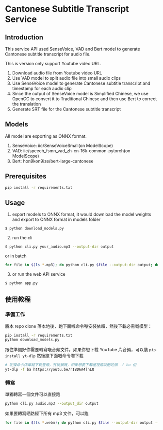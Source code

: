 # Cantonese Subtitle Transcript Service

## Introduction

This service API used SenseVoice, VAD and Bert model to generate Cantonese subtitle transcript for audio file.

This is version only support Youtube video URL.

1. Download audio file from Youtube video URL
2. Use VAD model to split audio file into small audio clips
3. Use SenseVoice model to generate Cantonese subtitle transcript and timestamp for each audio clip
4. Since the output of SenseVoice model is Simplified Chinese, we use OpenCC to convert it to Traditional Chinese and then use Bert to correct the translation
5. Generate SRT file for the Cantonese subtitle transcript

## Models

All model are exporting as ONNX format.

1. SenseVoice: iic/SenseVoiceSmall(on ModelScope)
2. VAD: iic/speech_fsmn_vad_zh-cn-16k-common-pytorch(on ModelScope)
3. Bert: hon9kon9ize/bert-large-cantonese

## Prerequisites

```bash
pip install -r requirements.txt
```

## Usage

1. export models to ONNX format, it would download the model weights and export to ONNX format in models folder

```bash
$ python download_models.py
```

2. run the cli

```bash
$ python cli.py your_audio.mp3 --output-dir output
```

or in batch

```bash
for file in $(ls *.mp3); do python cli.py $file --output-dir output; done
```

3. or run the web API service

```bash
$ python app.py
```

## 使用教程

### 準備工作

將本 repo clone 落本地後，跑下面嘅命令嚟安裝依賴，然後下載必需嘅模型：

```bash
pip install -r requirements.txt
python download_models.py
```

跟住準備好你需要轉寫嘅音頻文件，如果你想下載 YouTube 片音頻，可以裝 `pip install yt-dlp` 然後跑下面嘅命令嚟下載

```bash
# 呢條命令係單純下載音頻，冇視頻嘅，如果想要下載埋視頻就刪咗個 -f ba 佢
yt-dlp -f ba https://youtu.be/rIBD6A4lnLQ
```

### 轉寫

單獨轉寫一個文件可以直接跑

```bash
python cli.py audio.mp3 --output_dir output
```

如果要轉寫晒路經下所有 mp3 文件，可以跑

```bash
for file in $(ls *.webm); do python cli.py $file --output-dir output --punct; done
```
